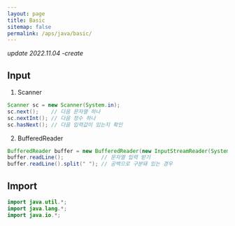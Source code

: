 ```yaml
---
layout: page
title: Basic
sitemap: false
permalink: /aps/java/basic/
---
```


*update 2022.11.04 -create*

## Input
1. Scanner  
```java
Scanner sc = new Scanner(System.in);
sc.next();    // 다음 문자열 하나
sc.nextInt(); // 다음 정수 하나
sc.hasNext(); // 다음 입력값이 있는지 확인
```

2. BufferedReader  
```java
BufferedReader buffer = new BufferedReader(new InputStreamReader(System.in));
buffer.readLine();            // 문자열 입력 받기
buffer.readLine().split(" "); // 공백으로 구분돼 있는 경우
```

## Import
```java
import java.util.*;
import java.lang.*;
import java.io.*;
```